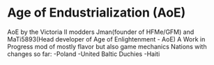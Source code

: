 # Age of Endustrialization (AoE)
 AoE by the Victoria II modders Jman(founder of HFMe/GFM) and MaTi5893(Head developer of Age of Enlightenment - AoE)
 A Work in Progress mod of mostly flavor but also game mechanics
 Nations with changes so far:
 -Poland
 -United Baltic Duchies 
 -Haiti 
